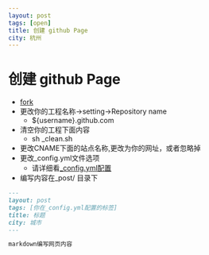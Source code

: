 ```yaml
---
layout: post
tags: [open]
title: 创建 github Page	
city: 杭州 
---
```



创建 github Page
=========

+ [fork](https://github.com/intohole/intohole.github.com)
+ 更改你的工程名称->setting->Repository name
	+ ${username}.github.com
+ 清空你的工程下面内容
    + sh \_clean.sh
+ 更改CNAME下面的站点名称,更改为你的网址，或者忽略掉
+ 更改\_config.yml文件选项
    + 请详细看[\_config.yml配置](https://github.com/intohole/intohole.github.com/blob/master/README.md)
+ 编写内容在\_post/ 目录下

```markdown
---
layout: post
tags: [你在_config.yml配置的标签]
title: 标题 
city: 城市 
---

markdown编写网页内容
```
